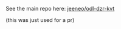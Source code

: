 See the main repo here: [jeeneo/odl-dzr-kvt](https://github.com/jeeneo/odl-dzr)

(this was just used for a pr)
